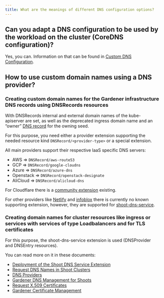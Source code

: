 ```yaml
---
title: What are the meanings of different DNS configuration options?
---
```


## Can you adapt a DNS configuration to be used by the workload on the cluster (CoreDNS configuration)?

Yes, you can. Information on that can be found in [Custom DNS Configuration](https://github.com/gardener/gardener/blob/master/docs/usage/custom-dns-config.md).

## How to use custom domain names using a DNS provider?
  
### Creating custom domain names for the Gardener infrastructure DNS records using DNSRecords resources

With DNSRecords internal and external domain names of the kube-apiserver are set, as well as the deprecated ingress domain name and an “owner” [DNS record](https://github.com/gardener/gardener/blob/master/docs/extensions/dnsrecord.md) for the owning seed.

For this purpose, you need either a provider extension supporting the needed resource kind `DNSRecord/<provider-type>` or a special extension.

All main providers support their respective IaaS specific DNS servers:
* AWS => `DNSRecord/aws-route53`
* GCP => `DNSRecord/google-cloudns`
* Azure => `DNSRecord/azure-dns`
* Openstack => `DNSRecord/openstack-designate`
* AliCloud => `DNSRecord/alicloud-dns`

For Cloudflare there is a [community extension](https://github.com/schrodit/gardener-extension-provider-dns-cloudflare) existing.

For other providers like [Netlify](https://www.netlify.com/) and [infoblox](https://www.infoblox.com/) there is currently no known supporting extension, however, they are supported for [shoot-dns-service](https://github.com/gardener/gardener-extension-shoot-dns-service/blob/master/README.md).
    
### Creating domain names for cluster resources like ingress or services with services of type Loadbalancers and for TLS certificates

For this purpose, the shoot-dns-service extension is used (DNSProvider and DNSEntry resources).

You can read more on it in these documents:
* [Deployment of the Shoot DNS Service Extension](https://github.com/gardener/gardener-extension-shoot-dns-service/blob/master/docs/installation/deployment.md)
* [Request DNS Names in Shoot Clusters](https://github.com/gardener/gardener-extension-shoot-dns-service/blob/master/docs/usage/dns_names.md)
* [DNS Providers](https://github.com/gardener/gardener-extension-shoot-dns-service/blob/master/docs/usage/dns_providers.md)
* [Gardener DNS Management for Shoots](https://github.com/gardener/gardener-extension-shoot-dns-service/blob/master/docs/installation/setup.md)
* [Request X.509 Certificates](https://github.com/gardener/gardener-extension-shoot-cert-service/blob/master/docs/usage/request_cert.md)
* [Gardener Certificate Management](https://github.com/gardener/gardener-extension-shoot-cert-service/blob/master/docs/installation/setup.md)